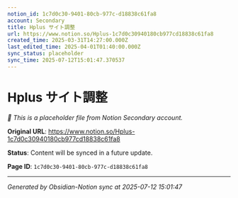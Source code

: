 ```yaml
---
notion_id: 1c7d0c30-9401-80cb-977c-d18838c61fa8
account: Secondary
title: Hplus サイト調整
url: https://www.notion.so/Hplus-1c7d0c30940180cb977cd18838c61fa8
created_time: 2025-03-31T14:27:00.000Z
last_edited_time: 2025-04-01T01:40:00.000Z
sync_status: placeholder
sync_time: 2025-07-12T15:01:47.370537
---
```


# Hplus サイト調整

*🔄 This is a placeholder file from Notion Secondary account.*

**Original URL**: https://www.notion.so/Hplus-1c7d0c30940180cb977cd18838c61fa8

**Status**: Content will be synced in a future update.

**Page ID**: `1c7d0c30-9401-80cb-977c-d18838c61fa8`

---

*Generated by Obsidian-Notion sync at 2025-07-12 15:01:47*
